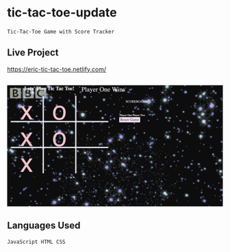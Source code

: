 # tic-tac-toe-update

    Tic-Tac-Toe Game with Score Tracker 

## Live Project

https://eric-tic-tac-toe.netlify.com/

##

![Picture of TicTacToe Projet](tictac.png)

## Languages Used

    JavaScript HTML CSS

### 

